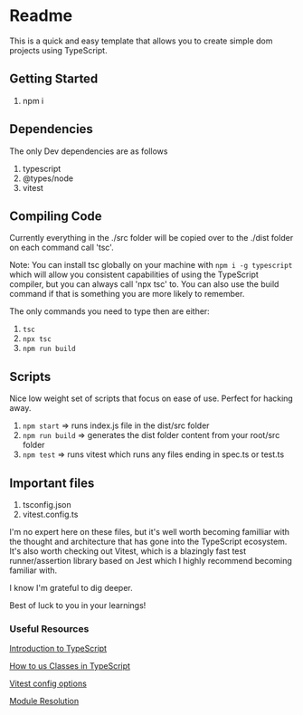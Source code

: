 # Readme

This is a quick and easy template that allows you to create simple dom projects using TypeScript.

## Getting Started

1. npm i

## Dependencies

The only Dev dependencies are as follows

1. typescript
2. @types/node
3. vitest

## Compiling Code

Currently everything in the ./src folder will be copied over to the ./dist folder on each command call 'tsc'.

Note: You can install tsc globally on your machine with `npm i -g typescript` which will allow you consistent capabilities of using the TypeScript compiler, but you can always call 'npx tsc' to. You can also use the build command if that is something you are more likely to remember.

The only commands you need to type then are either:

1. `tsc`
2. `npx tsc`
3. `npm run build`

## Scripts

Nice low weight set of scripts that focus on ease of use. Perfect for hacking away.

1. `npm start` => runs index.js file in the dist/src folder
2. `npm run build` => generates the dist folder content from your root/src folder
3. `npm test` => runs vitest which runs any files ending in spec.ts or test.ts

## Important files

1. tsconfig.json
2. vitest.config.ts

I'm no expert here on these files, but it's well worth becoming familliar with the thought and architecture that has gone into the TypeScript ecosystem. It's also worth checking out Vitest, which is a blazingly fast test runner/assertion library based on Jest which I highly recommend becoming familiar with.

I know I'm grateful to dig deeper.

Best of luck to you in your learnings!

### Useful Resources

[Introduction to TypeScript](https://www.typescriptlang.org/docs/handbook/2/basic-types.html)

[How to us Classes in TypeScript](https://www.digitalocean.com/community/tutorials/how-to-use-classes-in-typescript)

[Vitest config options](https://vitest.dev/config/)

[Module Resolution](https://www.typescriptlang.org/docs/handbook/module-resolution.html)
